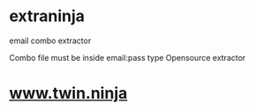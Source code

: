 # extraninja
email combo extractor

Combo file must be inside email:pass type
Opensource extractor

# www.twin.ninja

